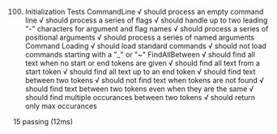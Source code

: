 

  100) Initialization Tests
    CommandLine
      √ should process an empty command line
      √ should process a series of flags
      √ should handle up to two leading "-" characters for argument and flag names
      √ should process a series of positional arguments
      √ should process a series of named arguments
    Command Loading
      √ should load standard commands
      √ should not load commands starting with a "_" or "~"
    FindAllBetween
      √ should find all text when no start or end tokens are given
      √ should find all text from a start token
      √ should find all text up to an end token
      √ should find text between two tokens
      √ should not find text when tokens are not found
      √ should find text between two tokens even when they are the same
      √ should find multiple occurances between two tokens
      √ should return only max occurances


  15 passing (12ms)

